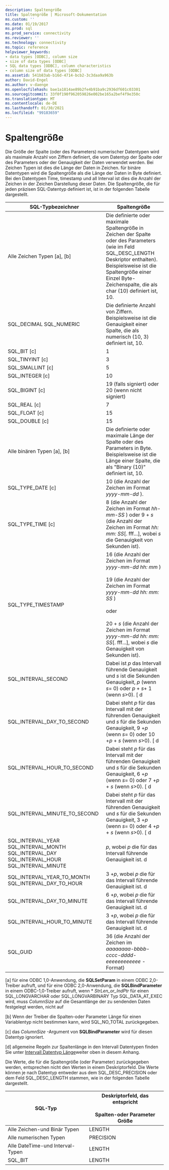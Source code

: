 ```yaml
---
description: Spaltengröße
title: Spaltengröße | Microsoft-Dokumentation
ms.custom: ''
ms.date: 01/19/2017
ms.prod: sql
ms.prod_service: connectivity
ms.reviewer: ''
ms.technology: connectivity
ms.topic: reference
helpviewer_keywords:
- data types [ODBC], column size
- size of data types [ODBC]
- SQL data types [ODBC], column characteristics
- column size of data types [ODBC]
ms.assetid: 541b83ab-b16d-4714-bcb2-3c3daa9a963b
author: David-Engel
ms.author: v-daenge
ms.openlocfilehash: bae1a1814ae89b2fe4b91ba9c2936df601c03301
ms.sourcegitcommit: 33f0f190f962059826e002be165a2bef4f9e350c
ms.translationtype: MT
ms.contentlocale: de-DE
ms.lasthandoff: 01/30/2021
ms.locfileid: "99183659"
---
```

# <a name="column-size"></a>Spaltengröße
Die Größe der Spalte (oder des Parameters) numerischer Datentypen wird als maximale Anzahl von Ziffern definiert, die vom Datentyp der Spalte oder des Parameters oder der Genauigkeit der Daten verwendet werden. Bei Zeichen Typen ist dies die Länge der Daten in Zeichen. für binäre Datentypen wird die Spaltengröße als die Länge der Daten in Byte definiert. Bei den Datentypen Time, timestamp und all Interval ist dies die Anzahl der Zeichen in der Zeichen Darstellung dieser Daten. Die Spaltengröße, die für jeden präzisen SQL-Datentyp definiert ist, ist in der folgenden Tabelle dargestellt.  
  
|SQL-Typbezeichner|Spaltengröße|  
|-------------------------|-----------------|  
|Alle Zeichen Typen [a], [b]|Die definierte oder maximale Spaltengröße in Zeichen der Spalte oder des Parameters (wie im Feld SQL_DESC_LENGTH Deskriptor enthalten). Beispielsweise ist die Spaltengröße einer Einzel Byte-Zeichenspalte, die als char (10) definiert ist, 10.|  
|SQL_DECIMAL SQL_NUMERIC|Die definierte Anzahl von Ziffern. Beispielsweise ist die Genauigkeit einer Spalte, die als numerisch (10, 3) definiert ist, 10.|  
|SQL_BIT [c]|1|  
|SQL_TINYINT [c]|3|  
|SQL_SMALLINT [c]|5|  
|SQL_INTEGER [c]|10|  
|SQL_BIGINT [c]|19 (falls signiert) oder 20 (wenn nicht signiert)|  
|SQL_REAL [c]|7|  
|SQL_FLOAT [c]|15|  
|SQL_DOUBLE [c]|15|  
|Alle binären Typen [a], [b]|Die definierte oder maximale Länge der Spalte oder des Parameters in Byte. Beispielsweise ist die Länge einer Spalte, die als "Binary (10)" definiert ist, 10.|  
|SQL_TYPE_DATE [c]|10 (die Anzahl der Zeichen im Format *yyyy-mm-dd* ).|  
|SQL_TYPE_TIME [c]|8 (die Anzahl der Zeichen im Format *hh-mm-SS* ) oder 9 + *s* (die Anzahl der Zeichen im Format *hh: mm: SS*[. fff...], wobei *s* die Genauigkeit von Sekunden ist).|  
|SQL_TYPE_TIMESTAMP|16 (die Anzahl der Zeichen im Format *yyyy-mm-dd hh: mm* )<br /><br /> 19 (die Anzahl der Zeichen im Format *yyyy-mm-dd* *hh: mm: SS* )<br /><br /> oder<br /><br /> 20 + *s* (die Anzahl der Zeichen im Format *yyyy-mm-dd hh: mm: SS*[. fff...], wobei *s* die Genauigkeit von Sekunden ist).|  
|SQL_INTERVAL_SECOND|Dabei ist *p* das Intervall führende Genauigkeit und *s* ist die Sekunden Genauigkeit, *p* (wenn *s*= 0) oder *p* + *s*+ 1 (wenn *s*>0). [ d|  
|SQL_INTERVAL_DAY_TO_SECOND|Dabei steht *p* für das Intervall mit der führenden Genauigkeit und *s* für die Sekunden Genauigkeit, 9 +*p* (wenn *s*= 0) oder 10 +*p* + *s* (wenn *s*>0). [ d|  
|SQL_INTERVAL_HOUR_TO_SECOND|Dabei steht *p* für das Intervall mit der führenden Genauigkeit und *s* für die Sekunden Genauigkeit, 6 +*p* (wenn *s*= 0) oder 7 +*p* + *s* (wenn *s*>0). [ d|  
|SQL_INTERVAL_MINUTE_TO_SECOND|Dabei steht *p* für das Intervall mit der führenden Genauigkeit und *s* für die Sekunden Genauigkeit, 3 +*p* (wenn *s*= 0) oder 4 +*p* + *s* (wenn *s*>0). [ d|  
|SQL_INTERVAL_YEAR SQL_INTERVAL_MONTH SQL_INTERVAL_DAY SQL_INTERVAL_HOUR SQL_INTERVAL_MINUTE|*p*, wobei *p* die für das Intervall führende Genauigkeit ist. d|  
|SQL_INTERVAL_YEAR_TO_MONTH SQL_INTERVAL_DAY_TO_HOUR|3 +*p*, wobei *p* die für das Intervall führende Genauigkeit ist. d|  
|SQL_INTERVAL_DAY_TO_MINUTE|6 +*p*, wobei *p* die für das Intervall führende Genauigkeit ist. d|  
|SQL_INTERVAL_HOUR_TO_MINUTE|3 +*p*, wobei *p* die für das Intervall führende Genauigkeit ist. d|  
|SQL_GUID|36 (die Anzahl der Zeichen im *aaaaaaaa-bbbb-cccc-dddd-eeeeeeeeeeee* -Format)|  
  
 [a] für eine ODBC 1,0-Anwendung, die **SQLSetParam** in einem ODBC 2,0-Treiber aufruft, und für eine ODBC 2,0-Anwendung, die **SQLBindParameter** in einem ODBC-1,0-Treiber aufruft, wenn \* *StrLen_or_IndPtr* für einen SQL_LONGVARCHAR oder SQL_LONGVARBINARY Typ SQL_DATA_AT_EXEC wird, muss *ColumnSize* auf die Gesamtlänge der zu sendenden Daten festgelegt werden, nicht auf  
  
 [b] Wenn der Treiber die Spalten-oder Parameter Länge für einen Variablentyp nicht bestimmen kann, wird SQL_NO_TOTAL zurückgegeben.  
  
 [c] das *ColumnSize* -Argument von **SQLBindParameter** wird für diesen Datentyp ignoriert.  
  
 [d] allgemeine Regeln zur Spaltenlänge in den Intervall Datentypen finden Sie unter [Intervall Datentyp Länge](../../../odbc/reference/appendixes/interval-data-type-length.md)weiter oben in diesem Anhang.  
  
 Die Werte, die für die Spaltengröße (oder Parameter) zurückgegeben werden, entsprechen nicht den Werten in einem Deskriptorfeld. Die Werte können je nach Datentyp entweder aus dem SQL_DESC_PRECISION oder dem Feld SQL_DESC_LENGTH stammen, wie in der folgenden Tabelle dargestellt.  
  
|SQL-Typ|Deskriptorfeld, das entspricht<br /><br /> Spalten-oder Parameter Größe|  
|--------------|--------------------------------------------------------------------|  
|Alle Zeichen-und Binär Typen|LENGTH|  
|Alle numerischen Typen|PRECISION|  
|Alle DateTime-und Interval-Typen|LENGTH|  
|SQL_BIT|LENGTH|
